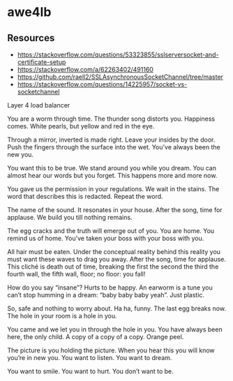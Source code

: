 # awe4lb

## Resources

- https://stackoverflow.com/questions/53323855/sslserversocket-and-certificate-setup
- https://stackoverflow.com/a/62263402/491160
- https://github.com/raell2/SSLAsynchronousSocketChannel/tree/master
- https://stackoverflow.com/questions/14225957/socket-vs-socketchannel

Layer 4 load balancer

You are a worm through time.
The thunder song distorts you.
Happiness comes.
White pearls, but yellow and red in the eye.

Through a mirror, inverted is made right.
Leave your insides by the door.
Push the fingers through the surface into the wet.
You’ve always been the new you.

You want this to be true.
We stand around you while you dream.
You can almost hear our words but you forget.
This happens more and more now.

You gave us the permission in your regulations.
We wait in the stains.
The word that describes this is redacted.
Repeat the word.

The name of the sound.
It resonates in your house.
After the song, time for applause.
We build you till nothing remains.

The egg cracks and the truth will emerge out of you.
You are home.
You remind us of home.
You’ve taken your boss with your boss with you.

All hair must be eaten.
Under the conceptual reality behind this reality you must want these waves to drag you away.
After the song, time for applause.
This cliché is death out of time, breaking the first the second the third the fourth wall, the fifth wall, floor; no floor: you fall!

How do you say “insane”?
Hurts to be happy.
An earworm is a tune you can’t stop humming in a dream: “baby baby baby yeah”.
Just plastic.

So, safe and nothing to worry about.
Ha ha, funny.
The last egg breaks now.
The hole in your room is a hole in you.

You came and we let you in through the hole in you.
You have always been here, the only child.
A copy of a copy of a copy.
Orange peel.

The picture is you holding the picture.
When you hear this you will know you’re in new you.
You want to listen.
You want to dream.

You want to smile.
You want to hurt.
You don’t want to be.
